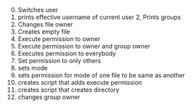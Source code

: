 0. Switches user
1. prints effective username of current user
2, Prints groups
3. Changes file owner
4. Creates empty file
5. Execute permission to owner
6. Execute permission to owner and group owner
7. Executes permission to everybody
8. Set permission to only others
9. sets mode
10. sets permission for mode of one file to be same as another
11. creates script that adds execute permission
12. creates script that creates directory
13. changes group owner
